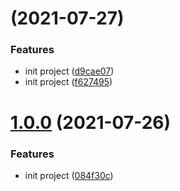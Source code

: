 # [](https://github.com/china-bin/vdes-template/compare/v1.0.0...v) (2021-07-27)


### Features

* init project ([d9cae07](https://github.com/china-bin/vdes-template/commit/d9cae07a00a65a6427577b7d727d00792a154d49))
* init project ([f627495](https://github.com/china-bin/vdes-template/commit/f62749541443b8d5ca637d32fb747621076d8134))



# [1.0.0](https://github.com/china-bin/vdes-template/compare/084f30c8f2e42a2fc60c3d6dee09109876823c21...v1.0.0) (2021-07-26)


### Features

* init project ([084f30c](https://github.com/china-bin/vdes-template/commit/084f30c8f2e42a2fc60c3d6dee09109876823c21))



